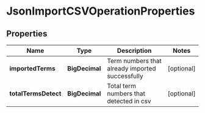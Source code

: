 

# JsonImportCSVOperationProperties

## Properties

Name | Type | Description | Notes
------------ | ------------- | ------------- | -------------
**importedTerms** | **BigDecimal** | Term numbers that already imported successfully |  [optional]
**totalTermsDetect** | **BigDecimal** | Total term numbers that detected in csv |  [optional]



